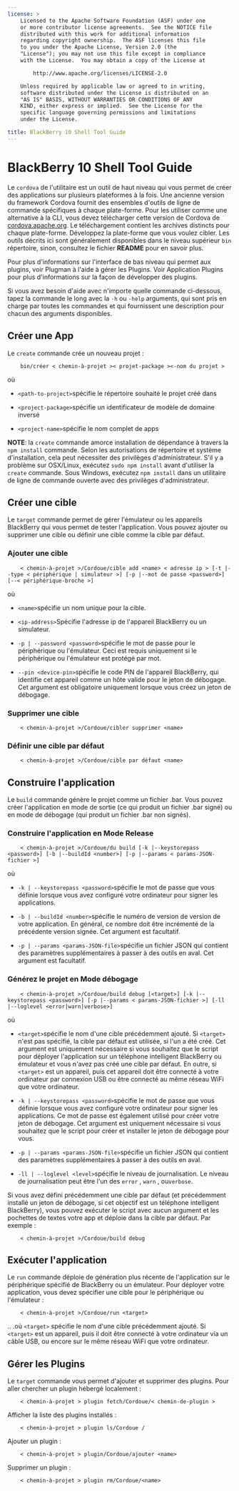 ```yaml
---
license: >
    Licensed to the Apache Software Foundation (ASF) under one
    or more contributor license agreements.  See the NOTICE file
    distributed with this work for additional information
    regarding copyright ownership.  The ASF licenses this file
    to you under the Apache License, Version 2.0 (the
    "License"); you may not use this file except in compliance
    with the License.  You may obtain a copy of the License at

        http://www.apache.org/licenses/LICENSE-2.0

    Unless required by applicable law or agreed to in writing,
    software distributed under the License is distributed on an
    "AS IS" BASIS, WITHOUT WARRANTIES OR CONDITIONS OF ANY
    KIND, either express or implied.  See the License for the
    specific language governing permissions and limitations
    under the License.

title: BlackBerry 10 Shell Tool Guide
---
```


# BlackBerry 10 Shell Tool Guide

Le `cordova` de l'utilitaire est un outil de haut niveau qui vous permet de créer des applications sur plusieurs plateformes à la fois. Une ancienne version du framework Cordova fournit des ensembles d'outils de ligne de commande spécifiques à chaque plate-forme. Pour les utiliser comme une alternative à la CLI, vous devez télécharger cette version de Cordova de [cordova.apache.org][1]. Le téléchargement contient les archives distincts pour chaque plate-forme. Développez la plate-forme que vous voulez cibler. Les outils décrits ici sont généralement disponibles dans le niveau supérieur `bin` répertoire, sinon, consultez le fichier **README** pour en savoir plus.

 [1]: http://cordova.apache.org

Pour plus d'informations sur l'interface de bas niveau qui permet aux plugins, voir Plugman à l'aide à gérer les Plugins. Voir Application Plugins pour plus d'informations sur la façon de développer des plugins.

Si vous avez besoin d'aide avec n'importe quelle commande ci-dessous, tapez la commande le long avec la `-h` ou `-help` arguments, qui sont pris en charge par toutes les commandes et qui fournissent une description pour chacun des arguments disponibles.

## Créer une App

Le `create` commande crée un nouveau projet :

        bin/créer < chemin-à-projet >< projet-package ><-nom du projet >
    

où

*   `<path-to-project>`spécifie le répertoire souhaité le projet créé dans

*   `<project-package>`spécifie un identificateur de modèle de domaine inversé

*   `<project-name>`spécifie le nom complet de apps

**NOTE**: la `create` commande amorce installation de dépendance à travers la `npm install` commande. Selon les autorisations de répertoire et système d'installation, cela peut nécessiter des privilèges d'administrateur. S'il y a problème sur OSX/Linux, exécutez `sudo npm install` avant d'utiliser la `create` commande. Sous Windows, exécutez `npm install` dans un utilitaire de ligne de commande ouverte avec des privilèges d'administrateur.

## Créer une cible

Le `target` commande permet de gérer l'émulateur ou les appareils BlackBerry qui vous permet de tester l'application. Vous pouvez ajouter ou supprimer une cible ou définir une cible comme la cible par défaut.

### Ajouter une cible

        < chemin-à-projet >/Cordoue/cible add <name> < adresse ip > [-t |--type < périphérique | simulateur >] [-p |--mot de passe <password>] [--< périphérique-broche >]
    

où

*   `<name>`spécifie un nom unique pour la cible.

*   `<ip-address>`Spécifie l'adresse ip de l'appareil BlackBerry ou un simulateur.

*   `-p | --password <password>`spécifie le mot de passe pour le périphérique ou l'émulateur. Ceci est requis uniquement si le périphérique ou l'émulateur est protégé par mot.

*   `--pin <device-pin>`spécifie le code PIN de l'appareil BlackBerry, qui identifie cet appareil comme un hôte valide pour le jeton de débogage. Cet argument est obligatoire uniquement lorsque vous créez un jeton de débogage.

### Supprimer une cible

        < chemin-à-projet >/Cordoue/cibler supprimer <name>
    

### Définir une cible par défaut

        < chemin-à-projet >/Cordoue/cible par défaut <name>
    

## Construire l'application

Le `build` commande génère le projet comme un fichier .bar. Vous pouvez créer l'application en mode de sortie (ce qui produit un fichier .bar signé) ou en mode de débogage (qui produit un fichier .bar non signés).

### Construire l'application en Mode Release

        < chemin-à-projet >/Cordoue/du build [-k |--keystorepass <password>] [-b |--buildId <number>] [-p |--params < params-JSON-fichier >]
    

où

*   `-k | --keystorepass <password>`spécifie le mot de passe que vous définie lorsque vous avez configuré votre ordinateur pour signer les applications.

*   `-b | --buildId <number>`spécifie le numéro de version de version de votre application. En général, ce nombre doit être incrémenté de la précédente version signée. Cet argument est facultatif.

*   `-p | --params <params-JSON-file>`spécifie un fichier JSON qui contient des paramètres supplémentaires à passer à des outils en aval. Cet argument est facultatif.

### Générez le projet en Mode débogage

        < chemin-à-projet >/Cordoue/build debug [<target>] [-k |--keystorepass <password>] [-p |--params < params-JSON-fichier >] [-ll |--loglevel <error|warn|verbose>]
    

où

*   `<target>`spécifie le nom d'une cible précédemment ajouté. Si `<target>` n'est pas spécifié, la cible par défaut est utilisée, si l'un a été créé. Cet argument est uniquement nécessaire si vous souhaitez que le script pour déployer l'application sur un téléphone intelligent BlackBerry ou émulateur et vous n'avez pas créé une cible par défaut. En outre, si `<target>` est un appareil, puis cet appareil doit être connecté à votre ordinateur par connexion USB ou être connecté au même réseau WiFi que votre ordinateur.

*   `-k | --keystorepass <password>`spécifie le mot de passe que vous définie lorsque vous avez configuré votre ordinateur pour signer les applications. Ce mot de passe est également utilisé pour créer votre jeton de débogage. Cet argument est uniquement nécessaire si vous souhaitez que le script pour créer et installer le jeton de débogage pour vous.

*   `-p | --params <params-JSON-file>`spécifie un fichier JSON qui contient des paramètres supplémentaires à passer à des outils en aval.

*   `-ll | --loglevel <level>`spécifie le niveau de journalisation. Le niveau de journalisation peut être l'un des `error` , `warn` , ou`verbose`.

Si vous avez défini précédemment une cible par défaut (et précédemment installé un jeton de débogage, si cet objectif est un téléphone intelligent BlackBerry), vous pouvez exécuter le script avec aucun argument et les pochettes de textes votre app et déploie dans la cible par défaut. Par exemple :

        < chemin-à-projet >/Cordoue/build debug
    

## Exécuter l'application

Le `run` commande déploie de génération plus récente de l'application sur le périphérique spécifié de BlackBerry ou un émulateur. Pour déployer votre application, vous devez spécifier une cible pour le périphérique ou l'émulateur :

        < chemin-à-projet >/Cordoue/run <target>
    

.. .où `<target>` spécifie le nom d'une cible précédemment ajouté. Si `<target>` est un appareil, puis il doit être connecté à votre ordinateur via un câble USB, ou encore sur le même réseau WiFi que votre ordinateur.

## Gérer les Plugins

Le `target` commande vous permet d'ajouter et supprimer des plugins. Pour aller chercher un plugin hébergé localement :

        < chemin-à-projet > plugin fetch/Cordoue/< chemin-de-plugin >
    

Afficher la liste des plugins installés :

        < chemin-à-projet > plugin ls/Cordoue /
    

Ajouter un plugin :

        < chemin-à-projet > plugin/Cordoue/ajouter <name>
    

Supprimer un plugin :

        < chemin-à-projet > plugin rm/Cordoue/<name>